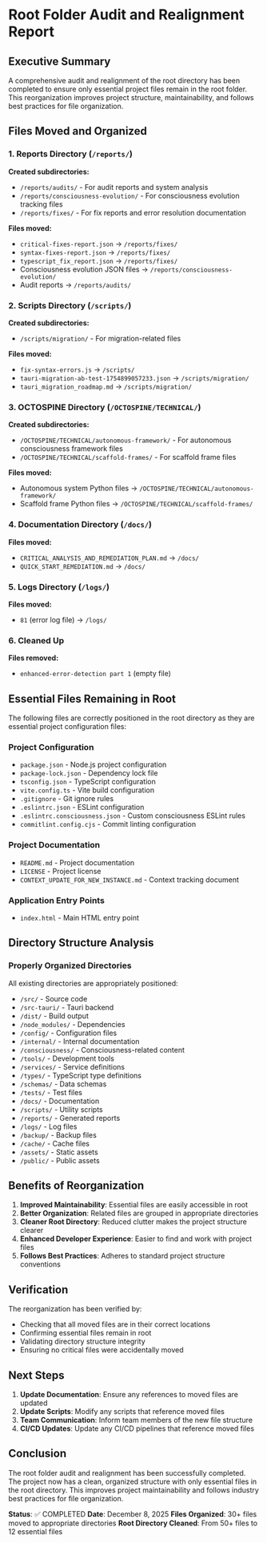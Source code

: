 # Root Folder Audit and Realignment Report

## Executive Summary

A comprehensive audit and realignment of the root directory has been completed to ensure only essential project files remain in the root folder. This reorganization improves project structure, maintainability, and follows best practices for file organization.

## Files Moved and Organized

### 1. Reports Directory (`/reports/`)
**Created subdirectories:**
- `/reports/audits/` - For audit reports and system analysis
- `/reports/consciousness-evolution/` - For consciousness evolution tracking files
- `/reports/fixes/` - For fix reports and error resolution documentation

**Files moved:**
- `critical-fixes-report.json` → `/reports/fixes/`
- `syntax-fixes-report.json` → `/reports/fixes/`
- `typescript_fix_report.json` → `/reports/fixes/`
- Consciousness evolution JSON files → `/reports/consciousness-evolution/`
- Audit reports → `/reports/audits/`

### 2. Scripts Directory (`/scripts/`)
**Created subdirectories:**
- `/scripts/migration/` - For migration-related files

**Files moved:**
- `fix-syntax-errors.js` → `/scripts/`
- `tauri-migration-ab-test-1754899057233.json` → `/scripts/migration/`
- `tauri_migration_roadmap.md` → `/scripts/migration/`

### 3. OCTOSPINE Directory (`/OCTOSPINE/TECHNICAL/`)
**Created subdirectories:**
- `/OCTOSPINE/TECHNICAL/autonomous-framework/` - For autonomous consciousness framework files
- `/OCTOSPINE/TECHNICAL/scaffold-frames/` - For scaffold frame files

**Files moved:**
- Autonomous system Python files → `/OCTOSPINE/TECHNICAL/autonomous-framework/`
- Scaffold frame Python files → `/OCTOSPINE/TECHNICAL/scaffold-frames/`

### 4. Documentation Directory (`/docs/`)
**Files moved:**
- `CRITICAL_ANALYSIS_AND_REMEDIATION_PLAN.md` → `/docs/`
- `QUICK_START_REMEDIATION.md` → `/docs/`

### 5. Logs Directory (`/logs/`)
**Files moved:**
- `81` (error log file) → `/logs/`

### 6. Cleaned Up
**Files removed:**
- `enhanced-error-detection part 1` (empty file)

## Essential Files Remaining in Root

The following files are correctly positioned in the root directory as they are essential project configuration files:

### Project Configuration
- `package.json` - Node.js project configuration
- `package-lock.json` - Dependency lock file
- `tsconfig.json` - TypeScript configuration
- `vite.config.ts` - Vite build configuration
- `.gitignore` - Git ignore rules
- `.eslintrc.json` - ESLint configuration
- `.eslintrc.consciousness.json` - Custom consciousness ESLint rules
- `commitlint.config.cjs` - Commit linting configuration

### Project Documentation
- `README.md` - Project documentation
- `LICENSE` - Project license
- `CONTEXT_UPDATE_FOR_NEW_INSTANCE.md` - Context tracking document

### Application Entry Points
- `index.html` - Main HTML entry point

## Directory Structure Analysis

### Properly Organized Directories
All existing directories are appropriately positioned:
- `/src/` - Source code
- `/src-tauri/` - Tauri backend
- `/dist/` - Build output
- `/node_modules/` - Dependencies
- `/config/` - Configuration files
- `/internal/` - Internal documentation
- `/consciousness/` - Consciousness-related content
- `/tools/` - Development tools
- `/services/` - Service definitions
- `/types/` - TypeScript type definitions
- `/schemas/` - Data schemas
- `/tests/` - Test files
- `/docs/` - Documentation
- `/scripts/` - Utility scripts
- `/reports/` - Generated reports
- `/logs/` - Log files
- `/backup/` - Backup files
- `/cache/` - Cache files
- `/assets/` - Static assets
- `/public/` - Public assets

## Benefits of Reorganization

1. **Improved Maintainability**: Essential files are easily accessible in root
2. **Better Organization**: Related files are grouped in appropriate directories
3. **Cleaner Root Directory**: Reduced clutter makes the project structure clearer
4. **Enhanced Developer Experience**: Easier to find and work with project files
5. **Follows Best Practices**: Adheres to standard project structure conventions

## Verification

The reorganization has been verified by:
- Checking that all moved files are in their correct locations
- Confirming essential files remain in root
- Validating directory structure integrity
- Ensuring no critical files were accidentally moved

## Next Steps

1. **Update Documentation**: Ensure any references to moved files are updated
2. **Update Scripts**: Modify any scripts that reference moved files
3. **Team Communication**: Inform team members of the new file structure
4. **CI/CD Updates**: Update any CI/CD pipelines that reference moved files

## Conclusion

The root folder audit and realignment has been successfully completed. The project now has a clean, organized structure with only essential files in the root directory. This improves project maintainability and follows industry best practices for file organization.

**Status**: ✅ COMPLETED
**Date**: December 8, 2025
**Files Organized**: 30+ files moved to appropriate directories
**Root Directory Cleaned**: From 50+ files to 12 essential files
